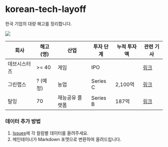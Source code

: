 # korean-tech-layoff
한국 기업의 대량 해고를 정리합니다.


<img src="https://img.shields.io/badge/%EC%B5%9C%EC%A2%85%EC%88%98%EC%A0%95%EC%9D%BC-2023.02.02-brightgreen" />

| 회사     | 해고(명)  | 산업       | 투자 단계    | 누적 투자액 | 관련 기사                                                                                                                                                                                                                                                                                                                                                                                                                                                                                                                              |
| ------ | ------ | -------- | -------- | ------ | ---------------------------------------------------------------------------------------------------------------------------------------------------------------------------------------------------------------------------------------------------------------------------------------------------------------------------------------------------------------------------------------------------------------------------------------------------------------------------------------------------------------------------------- |
| 데브시스터즈 | >= 40   | 게임       | IPO      |         | [링크](https://it.chosun.com/site/data/html_dir/2023/01/31/2023013100990.html)                                                                                                                                                                                                                                                                                                                                                                                                                                                                   |
| 그린랩스   | ? (예정) | 농업       | Series C | 2,100억 | [링크](https://news.mt.co.kr/mtview.php?no=2023020111284153447)                                                                                                                                                                                                                                                                                                                                                                                                                                                            |
| 탈잉     | 70     | 재능공유 플랫폼 | Series B | 187억   | [링크](http://www.newsworker.co.kr/news/articleView.html?idxno=180867#:~:text=%EC%B5%9C%EA%B7%BC%20%EC%9E%AC%EB%8A%A5%20%EA%B3%B5%EC%9C%A0%20%ED%94%8C%EB%9E%AB%ED%8F%BC%20%ED%83%88%EC%9E%89,%EB%8A%94%2025%EB%AA%85%EC%9C%BC%EB%A1%9C%20%EC%A4%84%EC%97%88%EB%8B%A4.) |



### 데이터 추가 방법

1. [Issues](https://github.com/sinwoobang/korean-tech-layoff/issues)에 각 컬럼별 데이터를 올려주세요.
2. 메인테이너가 Markdown 포맷으로 변환하여 올려드립니다.
